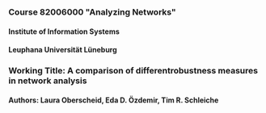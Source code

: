 ### Course 82006000 "Analyzing Networks"
#### Institute of Information Systems
#### Leuphana Universität Lüneburg

### Working Title: A comparison of differentrobustness measures in network analysis
#### Authors: Laura Oberscheid, Eda D. Özdemir, Tim R. Schleiche

